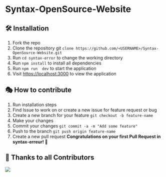 # Syntax-OpenSource-Website

## 🛠️ Installation

1. Fork the repo
2. Clone the repository git `clone https://github.com/<USERNAME>/Syntax-OpenSource-Website.git`
3. Run `cd syntax-error` to change the working directory
4. Run `npm install`  to install all dependencies
5. Run `npm run  dev` to start the application
6. Visit <https://localhost:3000> to view the application

## 🎭 How to contribute

1. Run installation steps
2. Find Issue to work on or create a new issue for feature request or bug
3. Create a new branch for your feature `git checkout -b feature-name`
4. Make your changes
5. Commit your changes `git commit -a -m "Add some feature"`
6. Push to the branch `git push origin feature-name`
7. Create a new pull request
**Congratulations on your first Pull Request in syntax-erreur! 🎉**


## 💪 Thanks to all Contributors

<a href="https://github.com/Syntax-Erreur/Syntax-OpenSource-Website/graphs/contributors">
  <img src="https://contrib.rocks/image?repo=Syntax-Erreur/Syntax-OpenSource-Website" />
</a>